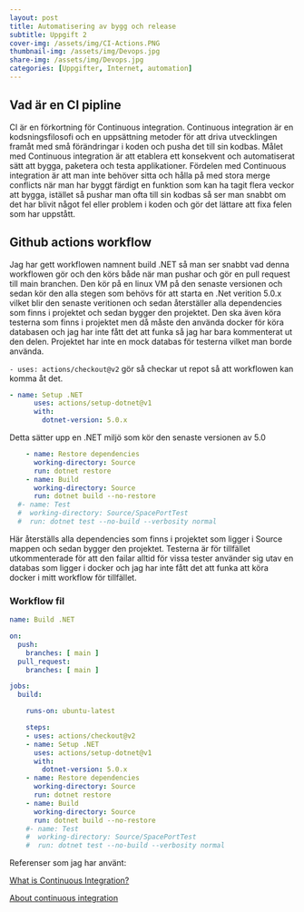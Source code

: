 ```yaml
---
layout: post
title: Automatisering av bygg och release
subtitle: Uppgift 2
cover-img: /assets/img/CI-Actions.PNG
thumbnail-img: /assets/img/Devops.jpg
share-img: /assets/img/Devops.jpg
categories: [Uppgifter, Internet, automation]
---
```


## Vad är en CI pipline
CI är en förkortning för Continuous integration. Continuous integration är en kodsningsfilosofi och en uppsättning metoder för att driva utvecklingen framåt med små förändringar i koden och pusha det till sin kodbas. Målet med Continuous integration är att etablera ett konsekvent och automatiserat sätt att bygga, paketera och testa applikationer. Fördelen med Continuous integration är att man inte behöver sitta och hålla på med stora merge conflicts när man har byggt färdigt en funktion som kan ha tagit flera veckor att bygga, istället så pushar man ofta till sin kodbas så ser man snabbt om det har blivit något fel eller problem i koden och gör det lättare att fixa felen som har uppstått.

## Github actions workflow
Jag har gett workflowen namnent build .NET så man ser snabbt vad denna workflowen gör och den körs både när man pushar och gör en pull request till main branchen. Den kör på en linux VM på den senaste versionen och sedan kör den alla stegen som behövs för att starta en .Net verition 5.0.x vilket blir den senaste veritionen och sedan återställer alla dependencies som finns i projektet och sedan bygger den projektet. Den ska även köra testerna som finns i projektet men då måste den använda docker för köra databasen och jag har inte fått det att funka så jag har bara kommenterat ut den delen. Projektet har inte en mock databas för testerna vilket man borde använda.

`- uses: actions/checkout@v2` gör så checkar ut repot så att workflowen kan komma åt det.

```yml
- name: Setup .NET
      uses: actions/setup-dotnet@v1
      with:
        dotnet-version: 5.0.x
```
Detta sätter upp en .NET miljö som kör den senaste versionen av 5.0

```yml
    - name: Restore dependencies
      working-directory: Source
      run: dotnet restore
    - name: Build
      working-directory: Source
      run: dotnet build --no-restore
  #- name: Test
  #  working-directory: Source/SpacePortTest
  #  run: dotnet test --no-build --verbosity normal
```
Här återställs alla dependencies som finns i projektet som ligger i Source mappen och sedan bygger den projektet. Testerna är för tillfället utkommenterade för att den failar alltid för vissa tester använder sig utav en databas som ligger i docker och jag har inte fått det att funka att köra docker i mitt workflow för tillfället.


### Workflow fil
````yml
name: Build .NET

on:
  push:
    branches: [ main ]
  pull_request:
    branches: [ main ]

jobs:
  build:

    runs-on: ubuntu-latest

    steps:
    - uses: actions/checkout@v2
    - name: Setup .NET
      uses: actions/setup-dotnet@v1
      with:
        dotnet-version: 5.0.x
    - name: Restore dependencies
      working-directory: Source
      run: dotnet restore
    - name: Build
      working-directory: Source
      run: dotnet build --no-restore
    #- name: Test
    #  working-directory: Source/SpacePortTest
    #  run: dotnet test --no-build --verbosity normal
````

Referenser som jag har använt:

[What is Continuous Integration?](https://www.youtube.com/watch?v=1er2cjUq1UI)

[About continuous integration](https://docs.github.com/en/actions/guides/about-continuous-integration)
